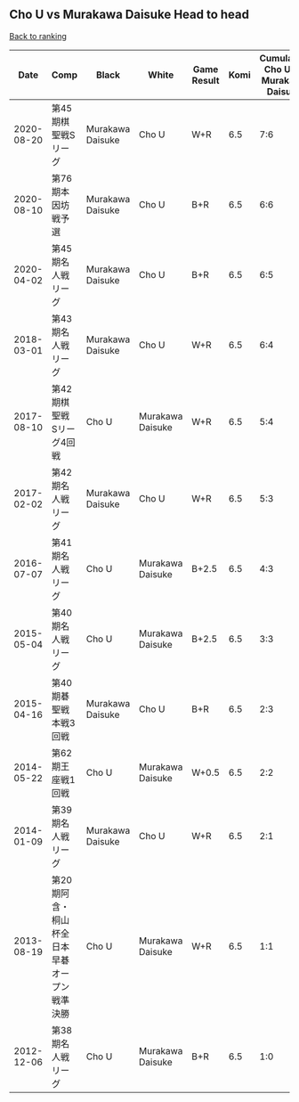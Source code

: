 ## Cho U vs Murakawa Daisuke Head to head

[Back to ranking](../../index.md)




| **Date** | **Comp** | **Black** | **White** | **Game Result** | **Komi** | **Cumulative Cho U Vs Murakawa Daisuke** | **Cho U Streak** | **Murakawa Daisuke Streak** | 
| --- | --- | --- | --- | --- | --- | --- | --- | --- |
| 2020-08-20 | 第45期棋聖戦Sリーグ | Murakawa Daisuke | Cho U | W+R | 6.5 | 7:6 | 1 | 0 | 
| 2020-08-10 | 第76期本因坊戦予選 | Murakawa Daisuke | Cho U | B+R | 6.5 | 6:6 | 0 | 2 | 
| 2020-04-02 | 第45期名人戦リーグ | Murakawa Daisuke | Cho U | B+R | 6.5 | 6:5 | 0 | 1 | 
| 2018-03-01 | 第43期名人戦リーグ | Murakawa Daisuke | Cho U | W+R | 6.5 | 6:4 | 1 | 0 | 
| 2017-08-10 | 第42期棋聖戦　Sリーグ4回戦 | Cho U | Murakawa Daisuke | W+R | 6.5 | 5:4 | 0 | 1 | 
| 2017-02-02 | 第42期名人戦リーグ | Murakawa Daisuke | Cho U | W+R | 6.5 | 5:3 | 3 | 0 | 
| 2016-07-07 | 第41期名人戦リーグ | Cho U | Murakawa Daisuke | B+2.5 | 6.5 | 4:3 | 2 | 0 | 
| 2015-05-04 | 第40期名人戦リーグ | Cho U | Murakawa Daisuke | B+2.5 | 6.5 | 3:3 | 1 | 0 | 
| 2015-04-16 | 第40期碁聖戦本戦3回戦 | Murakawa Daisuke | Cho U | B+R | 6.5 | 2:3 | 0 | 2 | 
| 2014-05-22 | 第62期王座戦1回戦 | Cho U | Murakawa Daisuke | W+0.5 | 6.5 | 2:2 | 0 | 1 | 
| 2014-01-09 | 第39期名人戦リーグ | Murakawa Daisuke | Cho U | W+R | 6.5 | 2:1 | 1 | 0 | 
| 2013-08-19 | 第20期阿含・桐山杯全日本早碁オープン戦準決勝 | Cho U | Murakawa Daisuke | W+R | 6.5 | 1:1 | 0 | 1 | 
| 2012-12-06 | 第38期名人戦リーグ | Cho U | Murakawa Daisuke | B+R | 6.5 | 1:0 | 1 | 0 |




